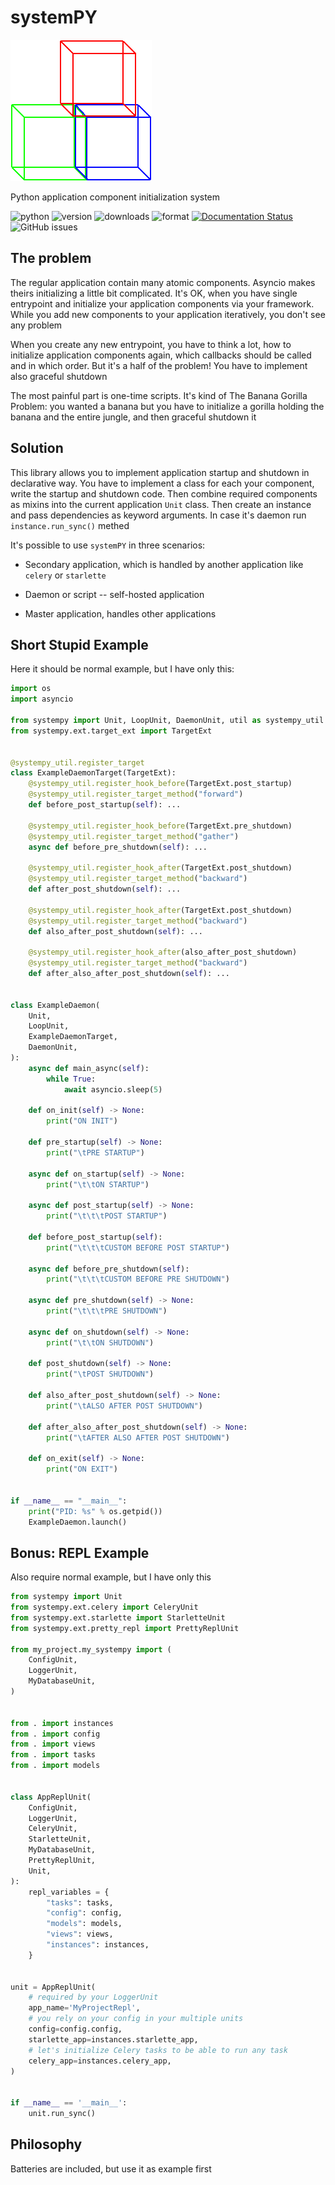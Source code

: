 # systemPY

![Logo](docs/images/systempy-logo.png)

Python application component initialization system

![python](https://img.shields.io/pypi/pyversions/systemPY)
![version](https://img.shields.io/pypi/v/systemPY)
![downloads](https://img.shields.io/pypi/dm/systemPY)
![format](https://img.shields.io/pypi/format/systemPY)
[![Documentation Status](https://readthedocs.org/projects/systempy/badge/?version=latest)](https://systempy.readthedocs.io/en/latest/?badge=latest)
![GitHub issues](https://img.shields.io/github/issues/kai3341/systemPY)

## The problem

The regular application contain many atomic components. Asyncio makes theirs
initializing a little bit complicated. It's OK, when you have single entrypoint
and initialize your application components via your framework. While you add
new components to your application iteratively, you don't see any problem

When you create any new entrypoint, you have to think a lot, how to initialize
application components again, which callbacks should be called and in which
order. But it's a half of the problem! You have to implement also graceful
shutdown

The most painful part is one-time scripts. It's kind of The Banana Gorilla
Problem: you wanted a banana but you have to initialize a gorilla holding the
banana and the entire jungle, and then graceful shutdown it

## Solution

This library allows you to implement application startup and shutdown in
declarative way. You have to implement a class for each your component,
write the startup and shutdown code. Then combine required components as mixins
into the current application `Unit` class. Then create an instance and pass
dependencies as keyword arguments. In case it's daemon run `instance.run_sync()`
methed

It's possible to use `systemPY` in three scenarios:

* Secondary application, which is handled by another application like
`celery` or `starlette`

* Daemon or script -- self-hosted application

* Master application, handles other applications


## Short Stupid Example

Here it should be normal example, but I have only this:

```python
import os
import asyncio

from systempy import Unit, LoopUnit, DaemonUnit, util as systempy_util
from systempy.ext.target_ext import TargetExt


@systempy_util.register_target
class ExampleDaemonTarget(TargetExt):
    @systempy_util.register_hook_before(TargetExt.post_startup)
    @systempy_util.register_target_method("forward")
    def before_post_startup(self): ...

    @systempy_util.register_hook_before(TargetExt.pre_shutdown)
    @systempy_util.register_target_method("gather")
    async def before_pre_shutdown(self): ...

    @systempy_util.register_hook_after(TargetExt.post_shutdown)
    @systempy_util.register_target_method("backward")
    def after_post_shutdown(self): ...

    @systempy_util.register_hook_after(TargetExt.post_shutdown)
    @systempy_util.register_target_method("backward")
    def also_after_post_shutdown(self): ...

    @systempy_util.register_hook_after(also_after_post_shutdown)
    @systempy_util.register_target_method("backward")
    def after_also_after_post_shutdown(self): ...


class ExampleDaemon(
    Unit,
    LoopUnit,
    ExampleDaemonTarget,
    DaemonUnit,
):
    async def main_async(self):
        while True:
            await asyncio.sleep(5)

    def on_init(self) -> None:
        print("ON INIT")

    def pre_startup(self) -> None:
        print("\tPRE STARTUP")

    async def on_startup(self) -> None:
        print("\t\tON STARTUP")

    async def post_startup(self) -> None:
        print("\t\t\tPOST STARTUP")

    def before_post_startup(self):
        print("\t\t\tCUSTOM BEFORE POST STARTUP")

    async def before_pre_shutdown(self):
        print("\t\t\tCUSTOM BEFORE PRE SHUTDOWN")

    async def pre_shutdown(self) -> None:
        print("\t\t\tPRE SHUTDOWN")

    async def on_shutdown(self) -> None:
        print("\t\tON SHUTDOWN")

    def post_shutdown(self) -> None:
        print("\tPOST SHUTDOWN")

    def also_after_post_shutdown(self) -> None:
        print("\tALSO AFTER POST SHUTDOWN")

    def after_also_after_post_shutdown(self) -> None:
        print("\tAFTER ALSO AFTER POST SHUTDOWN")

    def on_exit(self) -> None:
        print("ON EXIT")


if __name__ == "__main__":
    print("PID: %s" % os.getpid())
    ExampleDaemon.launch()
```

## Bonus: REPL Example

Also require normal example, but I have only this

```python
from systempy import Unit
from systempy.ext.celery import CeleryUnit
from systempy.ext.starlette import StarletteUnit
from systempy.ext.pretty_repl import PrettyReplUnit

from my_project.my_systempy import (
    ConfigUnit,
    LoggerUnit,
    MyDatabaseUnit,
)


from . import instances
from . import config
from . import views
from . import tasks
from . import models


class AppReplUnit(
    ConfigUnit,
    LoggerUnit,
    CeleryUnit,
    StarletteUnit,
    MyDatabaseUnit,
    PrettyReplUnit,
    Unit,
):
    repl_variables = {
        "tasks": tasks,
        "config": config,
        "models": models,
        "views": views,
        "instances": instances,
    }


unit = AppReplUnit(
    # required by your LoggerUnit
    app_name='MyProjectRepl',
    # you rely on your config in your multiple units
    config=config.config,
    starlette_app=instances.starlette_app,
    # let's initialize Celery tasks to be able to run any task
    celery_app=instances.celery_app,
)


if __name__ == '__main__':
    unit.run_sync()
```

## Philosophy

Batteries are included, but use it as example first
